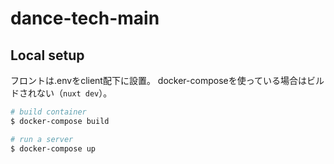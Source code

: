 # dance-tech-main

## Local setup

フロントは.envをclient配下に設置。
docker-composeを使っている場合はビルドされない（`nuxt dev`）。

```bash
# build container
$ docker-compose build

# run a server
$ docker-compose up
```
